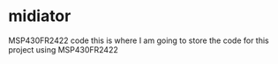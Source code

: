# midiator
MSP430FR2422 code
this is where I am going to store the code for this project using MSP430FR2422
